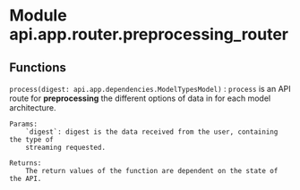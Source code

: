 Module api.app.router.preprocessing_router
==========================================

Functions
---------

    
`process(digest: api.app.dependencies.ModelTypesModel)`
:   `process` is an API route for **preprocessing** the different options of data in for each model architecture.

    Params:
        `digest`: digest is the data received from the user, containing the type of
        streaming requested.
    
    Returns:
        The return values of the function are dependent on the state of the API.